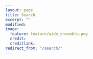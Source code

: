 ```yaml
---
layout: page
title: Search
excerpt: ""
modified:
image:
  feature: feature/wide_ensemble.png
  credit:
  creditlink:
redirect_from: "/search/"
---
```


<div class="gcse-searchbox">
</div>

<div>
  <div class="gcse-searchresults"></div>
</div>
